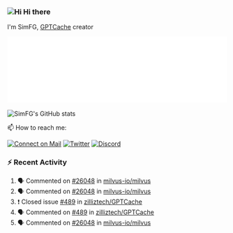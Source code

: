 ### <img src='https://qpluspicture.oss-cn-beijing.aliyuncs.com/6LjjQA/Hi.gif' alt='Hi' width="24"/> Hi there

I'm SimFG, [GPTCache](https://github.com/zilliztech/GPTCache) creator

![Metrics 👋](/metrics.plugin.followup.user.svg)

![SimFG's GitHub stats](https://github-readme-stats.vercel.app/api?username=SimFG&show_icons=true&theme=radical&count_private=true)

📫 How to reach me:

[![Connect on Mail](https://img.shields.io/badge/Ask%20me-anything-1abc9c.svg)](mailto:1142838399@qq.com)
[![Twitter](https://img.shields.io/twitter/follow/FogSim?style=social)](https://twitter.com/FogSim)
[![Discord](https://img.shields.io/discord/1092648432495251507?label=Discord&logo=discord)](https://discord.gg/Q8C6WEjSWV)

### :zap: Recent Activity

<!--START_SECTION:activity-->
1. 🗣 Commented on [#26048](https://github.com/milvus-io/milvus/issues/26048) in [milvus-io/milvus](https://github.com/milvus-io/milvus)
2. 🗣 Commented on [#26048](https://github.com/milvus-io/milvus/issues/26048) in [milvus-io/milvus](https://github.com/milvus-io/milvus)
3. ❗️ Closed issue [#489](https://github.com/zilliztech/GPTCache/issues/489) in [zilliztech/GPTCache](https://github.com/zilliztech/GPTCache)
4. 🗣 Commented on [#489](https://github.com/zilliztech/GPTCache/issues/489) in [zilliztech/GPTCache](https://github.com/zilliztech/GPTCache)
5. 🗣 Commented on [#26048](https://github.com/milvus-io/milvus/issues/26048) in [milvus-io/milvus](https://github.com/milvus-io/milvus)
<!--END_SECTION:activity-->

